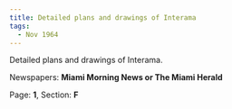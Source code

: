 ```yaml
---  
title: Detailed plans and drawings of Interama  
tags:  
  - Nov 1964  
---  
```

  
Detailed plans and drawings of Interama.  
  
Newspapers: **Miami Morning News or The Miami Herald**  
  
Page: **1**, Section: **F** 
